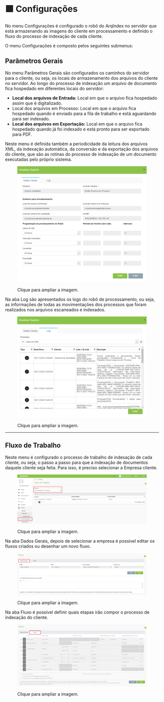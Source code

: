# 🟩 Configurações

No menu Configurações é configurado o robô do ArqIndex no servidor que está armazenando as imagens do cliente em processamento e definido o fluxo do processo de indexação de cada cliente.

O menu Configurações é composto pelos seguintes submenus:



## Parâmetros Gerais&#x20;

No menu Parâmetros Gerais são configurados os caminhos do servidor para o cliente, ou seja, os locais de armazenamento dos arquivos do cliente no servidor. Ao longo do processo de indexação um arquivo de documento fica hospedado em diferentes locais do servidor:&#x20;

* **Local dos arquivos de Entrada:** Local em que o arquivo fica hospedado assim que é digitalizado.&#x20;
* Local dos arquivos em Processo: Local em que o arquivo fica hospedado quando é enviado para a fila de trabalho e está aguardando para ser indexado.    &#x20;
* **Local dos arquivos em Exportação:** Local em que o arquivo fica hospedado quando já foi indexado e está pronto para ser exportado para PDF.&#x20;

Neste menu é definida também a periodicidade da leitura dos arquivos XML, da indexação automática, da conversão e da exportação dos arquivos do cliente, que são as rotinas do processo de indexação de um documento executadas pelo próprio sistema. &#x20;

<figure><img src="../.gitbook/assets/producao3.png" alt=""><figcaption><p>Clique para ampliar a imagem.</p></figcaption></figure>

Na aba Log são apresentados os logs do robô de processamento, ou seja, as informações de todas as movimentações dos processos que foram realizados nos arquivos escaneados e indexados. &#x20;

<figure><img src="../.gitbook/assets/producao4.png" alt=""><figcaption><p>Clique para ampliar a imagem.</p></figcaption></figure>

***

## Fluxo de Trabalho&#x20;

Neste menu é configurado o processo de trabalho de indexação de cada cliente, ou seja, o passo a passo para que a indexação de documentos daquele cliente seja feita. Para isso, é preciso selecionar a Empresa cliente.

<figure><img src="../.gitbook/assets/producao5.png" alt=""><figcaption><p>Clique para ampliar a imagem.</p></figcaption></figure>

Na aba Dados Gerais, depois de selecionar a empresa é possível editar os fluxos criados ou desenhar um novo fluxo.&#x20;

<figure><img src="../.gitbook/assets/producao6.png" alt=""><figcaption><p>Clique para ampliar a imagem.</p></figcaption></figure>

Na aba Fluxo é possível definir quais etapas irão compor o processo de indexação do cliente.  &#x20;

<figure><img src="../.gitbook/assets/producao7.png" alt=""><figcaption><p>Clique para ampliar a imagem.</p></figcaption></figure>
